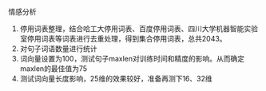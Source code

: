 情感分析
1. 停用词表整理，结合哈工大停用词表、百度停用词表、四川大学机器智能实验室停用词表等词表进行去重处理，得到集合停用词表，总共2043。
2. 对句子词语数量进行统计
3. 词向量设置为100，测试句子maxlen对训练时间和精度的影响。从而确定maxlen的最佳值为75
4. ​测试词向量长度影响，25维的效果较好，准备再测下16、32维

